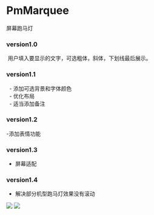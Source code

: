 # PmMarquee
屏幕跑马灯
### version1.0
 用户填入要显示的文字，可选粗体，斜体，下划线最后展示。
### version1.1
   - 添加可选背景和字体颜色<br/>
   - 优化布局<br/>
   - 适当添加备注<br/>
   
### version1.2
 -添加表情功能
 ### version1.3
 - 屏幕适配
 
  ### version1.4
 - 解决部分机型跑马灯效果没有滚动
 

 
![](https://github.com/Yangpengtao/PmMarquee/blob/master/drawable/show_4.gif)
![](https://github.com/Yangpengtao/PmMarquee/blob/master/drawable/show_5.gif)

